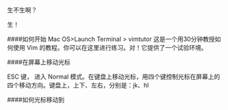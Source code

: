 生不生啊？

生！

####如何开始
 Mac OS>Launch Terminal > vimtutor
这是一个用30分钟教授如何使用 Vim 的教程。你可以在这里进行练习。对！它提供了一个试验环境。

####在屏幕上移动光标

ESC 键， 进入 Normal 模式。在键盘上移动光标，用四个键控制光标在屏幕上的四个移动方向。键盘上，上下、左右，分别是：jk、hl 

####如何光标移动到
<!--stackedit_data:
eyJoaXN0b3J5IjpbMTc2NjA0ODI2MCw3OTI4NTU4NzksMTk4NT
MyOTkwMl19
-->